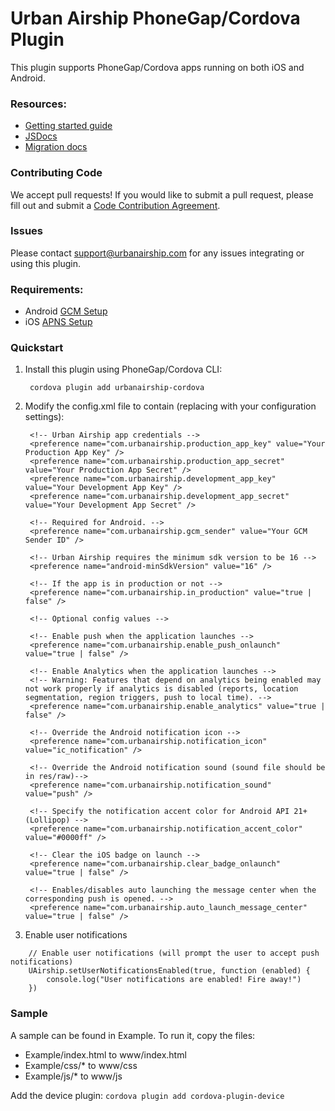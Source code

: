 # Urban Airship PhoneGap/Cordova Plugin

This plugin supports PhoneGap/Cordova apps running on both iOS and Android.

### Resources:
 - [Getting started guide](http://docs.urbanairship.com/platform/phonegap.html)
 - [JSDocs](http://docs.urbanairship.com/reference/libraries/urbanairship-cordova/latest/)
 - [Migration docs](MIGRATION.md)

### Contributing Code

We accept pull requests! If you would like to submit a pull request, please fill out and submit a
[Code Contribution Agreement](http://docs.urbanairship.com/contribution-agreement.html).

### Issues

Please contact support@urbanairship.com for any issues integrating or using this plugin.

### Requirements:
 - Android [GCM Setup](http://docs.urbanairship.com/reference/push-providers/gcm.html#android-gcm-setup)
 - iOS [APNS Setup](http://docs.urbanairship.com/reference/push-providers/apns.html)

### Quickstart

1. Install this plugin using PhoneGap/Cordova CLI:

        cordova plugin add urbanairship-cordova

2. Modify the config.xml file to contain (replacing with your configuration settings):

        <!-- Urban Airship app credentials -->
        <preference name="com.urbanairship.production_app_key" value="Your Production App Key" />
        <preference name="com.urbanairship.production_app_secret" value="Your Production App Secret" />
        <preference name="com.urbanairship.development_app_key" value="Your Development App Key" />
        <preference name="com.urbanairship.development_app_secret" value="Your Development App Secret" />

        <!-- Required for Android. -->
        <preference name="com.urbanairship.gcm_sender" value="Your GCM Sender ID" />

        <!-- Urban Airship requires the minimum sdk version to be 16 -->
        <preference name="android-minSdkVersion" value="16" />

        <!-- If the app is in production or not -->
        <preference name="com.urbanairship.in_production" value="true | false" />

        <!-- Optional config values -->

        <!-- Enable push when the application launches -->
        <preference name="com.urbanairship.enable_push_onlaunch" value="true | false" />
        
        <!-- Enable Analytics when the application launches -->
        <!-- Warning: Features that depend on analytics being enabled may not work properly if analytics is disabled (reports, location segmentation, region triggers, push to local time). -->
        <preference name="com.urbanairship.enable_analytics" value="true | false" />

        <!-- Override the Android notification icon -->
        <preference name="com.urbanairship.notification_icon" value="ic_notification" />
    
        <!-- Override the Android notification sound (sound file should be in res/raw)-->
        <preference name="com.urbanairship.notification_sound" value="push" />

        <!-- Specify the notification accent color for Android API 21+ (Lollipop) -->
        <preference name="com.urbanairship.notification_accent_color" value="#0000ff" />

        <!-- Clear the iOS badge on launch -->
        <preference name="com.urbanairship.clear_badge_onlaunch" value="true | false" />

        <!-- Enables/disables auto launching the message center when the corresponding push is opened. -->
        <preference name="com.urbanairship.auto_launch_message_center" value="true | false" />



3. Enable user notifications
```
    // Enable user notifications (will prompt the user to accept push notifications)
    UAirship.setUserNotificationsEnabled(true, function (enabled) {
        console.log("User notifications are enabled! Fire away!")
    })
```

### Sample

A sample can be found in Example. To run it, copy the files:
- Example/index.html to www/index.html
- Example/css/* to www/css
- Example/js/* to www/js

Add the device plugin: `cordova plugin add cordova-plugin-device`
